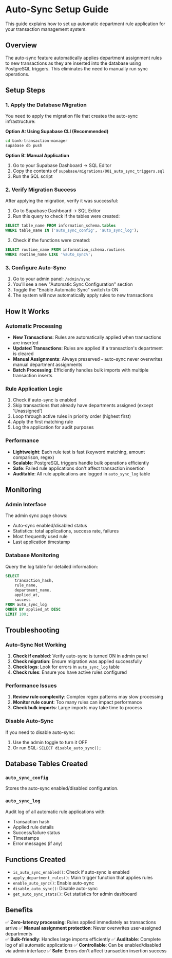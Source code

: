 # Auto-Sync Setup Guide

This guide explains how to set up automatic department rule application for your transaction management system.

## Overview

The auto-sync feature automatically applies department assignment rules to new transactions as they are inserted into the database using PostgreSQL triggers. This eliminates the need to manually run sync operations.

## Setup Steps

### 1. Apply the Database Migration

You need to apply the migration file that creates the auto-sync infrastructure:

**Option A: Using Supabase CLI (Recommended)**
```bash
cd bank-transaction-manager
supabase db push
```

**Option B: Manual Application**
1. Go to your Supabase Dashboard → SQL Editor
2. Copy the contents of `supabase/migrations/001_auto_sync_triggers.sql`
3. Run the SQL script

### 2. Verify Migration Success

After applying the migration, verify it was successful:

1. Go to Supabase Dashboard → SQL Editor
2. Run this query to check if the tables were created:
```sql
SELECT table_name FROM information_schema.tables 
WHERE table_name IN ('auto_sync_config', 'auto_sync_log');
```

3. Check if the functions were created:
```sql
SELECT routine_name FROM information_schema.routines 
WHERE routine_name LIKE '%auto_sync%';
```

### 3. Configure Auto-Sync

1. Go to your admin panel: `/admin/sync`
2. You'll see a new "Automatic Sync Configuration" section
3. Toggle the "Enable Automatic Sync" switch to ON
4. The system will now automatically apply rules to new transactions

## How It Works

### Automatic Processing
- **New Transactions**: Rules are automatically applied when transactions are inserted
- **Updated Transactions**: Rules are applied if a transaction's department is cleared
- **Manual Assignments**: Always preserved - auto-sync never overwrites manual department assignments
- **Batch Processing**: Efficiently handles bulk imports with multiple transaction inserts

### Rule Application Logic
1. Check if auto-sync is enabled
2. Skip transactions that already have departments assigned (except 'Unassigned')
3. Loop through active rules in priority order (highest first)
4. Apply the first matching rule
5. Log the application for audit purposes

### Performance
- **Lightweight**: Each rule test is fast (keyword matching, amount comparison, regex)
- **Scalable**: PostgreSQL triggers handle bulk operations efficiently
- **Safe**: Failed rule applications don't affect transaction insertion
- **Auditable**: All rule applications are logged in `auto_sync_log` table

## Monitoring

### Admin Interface
The admin sync page shows:
- Auto-sync enabled/disabled status
- Statistics: total applications, success rate, failures
- Most frequently used rule
- Last application timestamp

### Database Monitoring
Query the log table for detailed information:
```sql
SELECT 
    transaction_hash,
    rule_name,
    department_name,
    applied_at,
    success
FROM auto_sync_log 
ORDER BY applied_at DESC 
LIMIT 100;
```

## Troubleshooting

### Auto-Sync Not Working
1. **Check if enabled**: Verify auto-sync is turned ON in admin panel
2. **Check migration**: Ensure migration was applied successfully
3. **Check logs**: Look for errors in `auto_sync_log` table
4. **Check rules**: Ensure you have active rules configured

### Performance Issues
1. **Review rule complexity**: Complex regex patterns may slow processing
2. **Monitor rule count**: Too many rules can impact performance
3. **Check bulk imports**: Large imports may take time to process

### Disable Auto-Sync
If you need to disable auto-sync:
1. Use the admin toggle to turn it OFF
2. Or run SQL: `SELECT disable_auto_sync();`

## Database Tables Created

### `auto_sync_config`
Stores the auto-sync enabled/disabled configuration.

### `auto_sync_log`
Audit log of all automatic rule applications with:
- Transaction hash
- Applied rule details
- Success/failure status
- Timestamps
- Error messages (if any)

## Functions Created

- `is_auto_sync_enabled()`: Check if auto-sync is enabled
- `apply_department_rules()`: Main trigger function that applies rules
- `enable_auto_sync()`: Enable auto-sync
- `disable_auto_sync()`: Disable auto-sync
- `get_auto_sync_stats()`: Get statistics for admin dashboard

## Benefits

✅ **Zero-latency processing**: Rules applied immediately as transactions arrive
✅ **Manual assignment protection**: Never overwrites user-assigned departments  
✅ **Bulk-friendly**: Handles large imports efficiently
✅ **Auditable**: Complete log of all automatic applications
✅ **Controllable**: Can be enabled/disabled via admin interface
✅ **Safe**: Errors don't affect transaction insertion success